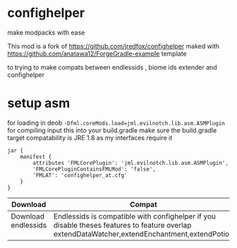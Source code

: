 

# confighelper
make modpacks with ease

This mod is a fork of https://github.com/jredfox/confighelper maked with https://github.com/anatawa12/ForgeGradle-example template

to trying to make compats between endlessids , biome ids extender and confighelper


# setup asm
for loading in deob `-Dfml.coreMods.load=jml.evilnotch.lib.asm.ASMPlugin`
for compiling input this into your build.gradle
make sure the build.gradle target compatability is JRE 1.8 as my interfaces require it

```
jar {
    manifest {
        attributes 'FMLCorePlugin': 'jml.evilnotch.lib.asm.ASMPlugin',
        'FMLCorePluginContainsFMLMod': 'false',
	    'FMLAT': 'confighelper_at.cfg'
    }
}
```

| Download | Compat |
| --- | --- |
| Download endlessids [<img src=https://media.forgecdn.net/avatars/130/458/636460205549127215.png height=16>](https://www.curseforge.com/minecraft/mc-mods/endlessids) [<img src=https://modrinth.com/favicon.ico height=16>](https://modrinth.com/mod/endlessids) [<img src=https://git-scm.com/favicon.ico height=16>](https://github.com/FalsePattern/EndlessIDs)|Endlessids is compatible with confighelper if you disable theses features to feature overlap extendDataWatcher,extendEnchantment,extendPotion |
